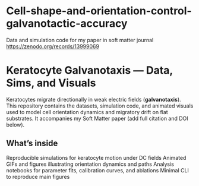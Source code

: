 # Cell-shape-and-orientation-control-galvanotactic-accuracy
Data and simulation code for my paper in soft matter journal
https://zenodo.org/records/13999069

# Keratocyte Galvanotaxis — Data, Sims, and Visuals
Keratocytes migrate directionally in weak electric fields (**galvanotaxis**).  
This repository contains the datasets, simulation code, and animated visuals used to model
cell orientation dynamics and migratory drift on flat substrates. It accompanies my Soft Matter
paper (add full citation and DOI below).

## What’s inside
Reproducible simulations for keratocyte motion under DC fields
Animated GIFs and figures illustrating orientation dynamics and paths
Analysis notebooks for parameter fits, calibration curves, and ablations
Minimal CLI to reproduce main figures
